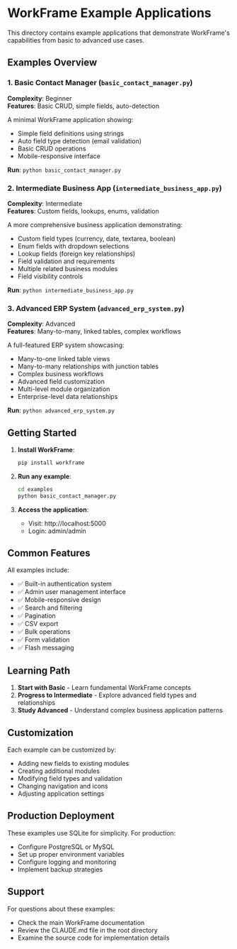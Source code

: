 # WorkFrame Example Applications

This directory contains example applications that demonstrate WorkFrame's capabilities from basic to advanced use cases.

## Examples Overview

### 1. Basic Contact Manager (`basic_contact_manager.py`)
**Complexity**: Beginner  
**Features**: Basic CRUD, simple fields, auto-detection

A minimal WorkFrame application showing:
- Simple field definitions using strings
- Auto field type detection (email validation)
- Basic CRUD operations
- Mobile-responsive interface

**Run**: `python basic_contact_manager.py`

### 2. Intermediate Business App (`intermediate_business_app.py`)
**Complexity**: Intermediate  
**Features**: Custom fields, lookups, enums, validation

A more comprehensive business application demonstrating:
- Custom field types (currency, date, textarea, boolean)
- Enum fields with dropdown selections  
- Lookup fields (foreign key relationships)
- Field validation and requirements
- Multiple related business modules
- Field visibility controls

**Run**: `python intermediate_business_app.py`

### 3. Advanced ERP System (`advanced_erp_system.py`)
**Complexity**: Advanced  
**Features**: Many-to-many, linked tables, complex workflows

A full-featured ERP system showcasing:
- Many-to-one linked table views
- Many-to-many relationships with junction tables
- Complex business workflows
- Advanced field customization
- Multi-level module organization
- Enterprise-level data relationships

**Run**: `python advanced_erp_system.py`

## Getting Started

1. **Install WorkFrame**:
   ```bash
   pip install workframe
   ```

2. **Run any example**:
   ```bash
   cd examples
   python basic_contact_manager.py
   ```

3. **Access the application**:
   - Visit: http://localhost:5000
   - Login: admin/admin

## Common Features

All examples include:
- ✅ Built-in authentication system
- ✅ Admin user management interface
- ✅ Mobile-responsive design
- ✅ Search and filtering
- ✅ Pagination
- ✅ CSV export
- ✅ Bulk operations
- ✅ Form validation
- ✅ Flash messaging

## Learning Path

1. **Start with Basic** - Learn fundamental WorkFrame concepts
2. **Progress to Intermediate** - Explore advanced field types and relationships
3. **Study Advanced** - Understand complex business application patterns

## Customization

Each example can be customized by:
- Adding new fields to existing modules
- Creating additional modules
- Modifying field types and validation
- Changing navigation and icons
- Adjusting application settings

## Production Deployment

These examples use SQLite for simplicity. For production:
- Configure PostgreSQL or MySQL
- Set up proper environment variables
- Configure logging and monitoring
- Implement backup strategies

## Support

For questions about these examples:
- Check the main WorkFrame documentation
- Review the CLAUDE.md file in the root directory
- Examine the source code for implementation details